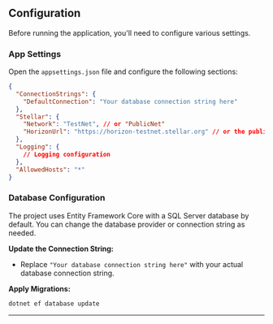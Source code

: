 ## Configuration

Before running the application, you'll need to configure various settings.

### App Settings

Open the `appsettings.json` file and configure the following sections:

```json
{
  "ConnectionStrings": {
    "DefaultConnection": "Your database connection string here"
  },
  "Stellar": {
    "Network": "TestNet", // or "PublicNet"
    "HorizonUrl": "https://horizon-testnet.stellar.org" // or the public network URL
  },
  "Logging": {
    // Logging configuration
  },
  "AllowedHosts": "*"
}
```

### Database Configuration

The project uses Entity Framework Core with a SQL Server database by default. You can change the database provider or connection string as needed.

**Update the Connection String:**

- Replace `"Your database connection string here"` with your actual database connection string.

**Apply Migrations:**

```bash
dotnet ef database update
```

---


